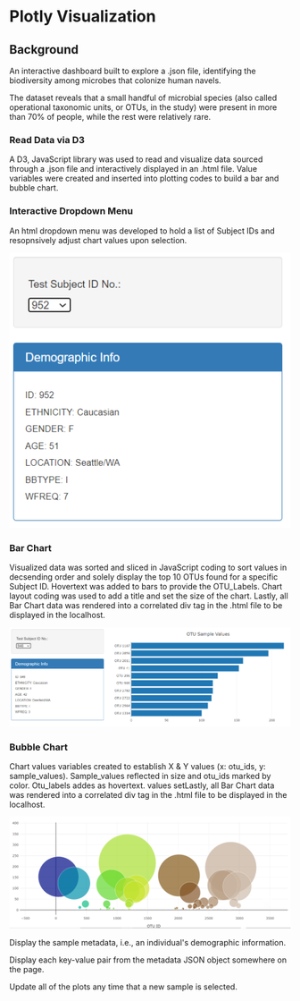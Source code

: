# Plotly Visualization

## Background

An interactive dashboard built to explore a .json file, identifying the biodiversity among microbes that colonize human navels.

The dataset reveals that a small handful of microbial species (also called operational taxonomic units, or OTUs, in the study) were present in more than 70% of people, while the rest were relatively rare.

### Read Data via D3

A D3, JavaScript library was used to read and visualize data sourced through a .json file and interactively displayed in an .html file.  Value variables were created and inserted into plotting codes to build a bar and bubble chart.

### Interactive Dropdown Menu

An html dropdown menu was developed to hold a list of Subject IDs and resopnsively adjust chart values upon selection. 

![](Images/DropDown.png)
 
### Bar Chart
Visualized data was sorted and sliced in JavaScript coding to sort values in decsending order and solely display the top 10 OTUs found for a specific Subject ID. Hovertext was added to bars to provide the OTU_Labels.  Chart layout coding was used to add a title and set the size of the chart.  Lastly, all Bar Chart data was rendered into a correlated div tag in the .html file to be displayed in the localhost. 

![](Images/PlotlyBar.png)


### Bubble Chart
Chart values variables created to establish X & Y values (x: otu_ids, y: sample_values).  Sample_values reflected in size and otu_ids marked by color.  Otu_labels addes as hovertext. values setLastly, all Bar Chart data was rendered into a correlated div tag in the .html file to be displayed in the localhost.

![](Images/PlotlyBubbleChart.png)







Display the sample metadata, i.e., an individual's demographic information.


Display each key-value pair from the metadata JSON object somewhere on the page.


Update all of the plots any time that a new sample is selected.
